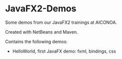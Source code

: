JavaFX2-Demos
=============

Some demos from our JavaFX2 trainings at AICONOA.

Created with NetBeans and Maven.

Contains the following demos:
* HelloWorld, first JavaFX demo: fxml, bindings, css